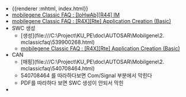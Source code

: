 - {{renderer :mhtml, index.html}}
- [mobilegene Classic FAQ : [IoHwAb][R44] IM](file:///C:/Project/KU_PE/doc/AUTOSAR/Mobilgene/2.%20mclassicfaq/540707729.html)
- [mobilegene Classic FAQ : [R4X][Rte] Application Creation (Basic)](file:///C:/Project/KU_PE/doc/AUTOSAR/Mobilgene/2.%20mclassicfaq/539893732.html)
- SWC 생성
	- [생성](file:///C:\Project\KU_PE\doc\AUTOSAR\Mobilgene\2. mclassicfaq\539900268.html)
	- [mobilegene Classic FAQ : [R4X][Rte] Application Creation (Basic)](file:///C:/Project/KU_PE/doc/AUTOSAR/Mobilgene/2.%20mclassicfaq/539893732.html)
- CAN
	- [매핑](file:///C:\Project\KU_PE\doc\AUTOSAR\Mobilgene\2. mclassicfaq\540708464.html)
	- 540708464 를 따라하다보면 Com/Signal 부분에서 막힌다
	- PDF를 따라하다 보면 SWC 생성이 안되서 막힌
-